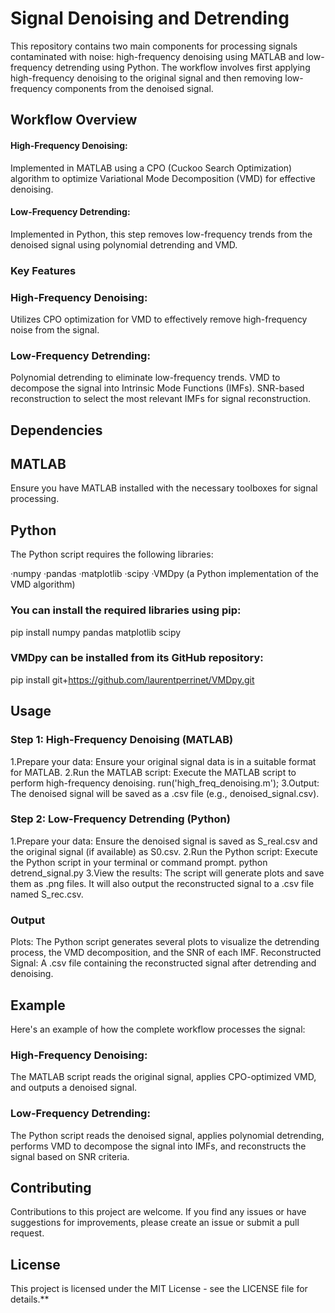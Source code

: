 # Signal Denoising and Detrending
This repository contains two main components for processing signals contaminated with noise: high-frequency denoising using MATLAB and low-frequency detrending using Python. The workflow involves first applying high-frequency denoising to the original signal and then removing low-frequency components from the denoised signal.

## Workflow Overview
#### High-Frequency Denoising: 
Implemented in MATLAB using a CPO (Cuckoo Search Optimization) algorithm to optimize Variational Mode Decomposition (VMD) for effective denoising.
#### Low-Frequency Detrending: 
Implemented in Python, this step removes low-frequency trends from the denoised signal using polynomial detrending and VMD.
### Key Features
### High-Frequency Denoising:
Utilizes CPO optimization for VMD to effectively remove high-frequency noise from the signal.
### Low-Frequency Detrending:
Polynomial detrending to eliminate low-frequency trends.
VMD to decompose the signal into Intrinsic Mode Functions (IMFs).
SNR-based reconstruction to select the most relevant IMFs for signal reconstruction.
## Dependencies
## MATLAB
Ensure you have MATLAB installed with the necessary toolboxes for signal processing.
## Python
The Python script requires the following libraries:

·numpy
·pandas
·matplotlib
·scipy
·VMDpy (a Python implementation of the VMD algorithm)
### You can install the required libraries using pip:
pip install numpy pandas matplotlib scipy
### VMDpy can be installed from its GitHub repository:
pip install git+https://github.com/laurentperrinet/VMDpy.git
## Usage
### Step 1: High-Frequency Denoising (MATLAB)
1.Prepare your data: Ensure your original signal data is in a suitable format for MATLAB.
2.Run the MATLAB script: Execute the MATLAB script to perform high-frequency denoising.
run('high_freq_denoising.m');
3.Output: The denoised signal will be saved as a .csv file (e.g., denoised_signal.csv).
### Step 2: Low-Frequency Detrending (Python)
1.Prepare your data: Ensure the denoised signal is saved as S_real.csv and the original signal (if available) as S0.csv.
2.Run the Python script: Execute the Python script in your terminal or command prompt.
python detrend_signal.py
3.View the results: The script will generate plots and save them as .png files. It will also output the reconstructed signal to a .csv file named S_rec.csv.
### Output
Plots: The Python script generates several plots to visualize the detrending process, the VMD decomposition, and the SNR of each IMF.
Reconstructed Signal: A .csv file containing the reconstructed signal after detrending and denoising.
## Example
Here's an example of how the complete workflow processes the signal:
### High-Frequency Denoising:
The MATLAB script reads the original signal, applies CPO-optimized VMD, and outputs a denoised signal.
### Low-Frequency Detrending:
The Python script reads the denoised signal, applies polynomial detrending, performs VMD to decompose the signal into IMFs, and reconstructs the signal based on SNR criteria.
## Contributing
Contributions to this project are welcome. If you find any issues or have suggestions for improvements, please create an issue or submit a pull request.
## License
This project is licensed under the MIT License - see the LICENSE file for details.**





